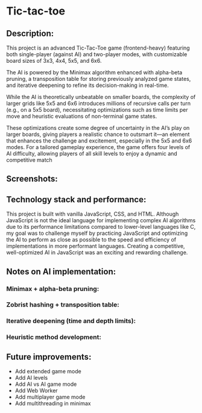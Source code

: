 # Tic-tac-toe
## Description:
This project is an advanced Tic-Tac-Toe game (frontend-heavy) featuring both single-player (against AI) and two-player modes, with customizable board sizes of 3x3, 4x4, 5x5, and 6x6. 

The AI is powered by the Minimax algorithm enhanced with alpha-beta pruning, a transposition table for storing previously analyzed game states, and iterative deepening to refine its decision-making in real-time. 

While the AI is theoretically unbeatable on smaller boards, the complexity of larger grids like 5x5 and 6x6 introduces millions of recursive calls per turn (e.g., on a 5x5 board), necessitating optimizations such as time limits per move and heuristic evaluations of non-terminal game states.

These optimizations create some degree of uncertainty in the AI’s play on larger boards, giving players a realistic chance to outsmart it—an element that enhances the challenge and excitement, especially in the 5x5 and 6x6 modes. For a tailored gameplay experience, the game offers four levels of AI difficulty, allowing players of all skill levels to enjoy a dynamic and competitive match

## Screenshots:

## Technology stack and performance:
This project is built with vanilla JavaScript, CSS, and HTML. Although JavaScript is not the ideal language for implementing complex AI algorithms due to its performance limitations compared to lower-level languages like C, my goal was to challenge myself by practicing JavaScript and optimizing the AI to perform as close as possible to the speed and efficiency of implementations in more performant languages. Creating a competitive, well-optimized AI in JavaScript was an exciting and rewarding challenge.

## Notes on AI implementation:
### Minimax + alpha-beta pruning:
### Zobrist hashing + transposition table:
### Iterative deepening (time and depth limits):
### Heuristic method development: 

## Future improvements:
- Add extended game mode
- Add AI levels
- Add AI vs AI game mode
- Add Web Worker
- Add multiplayer game mode
- Add multithreading in minimax
